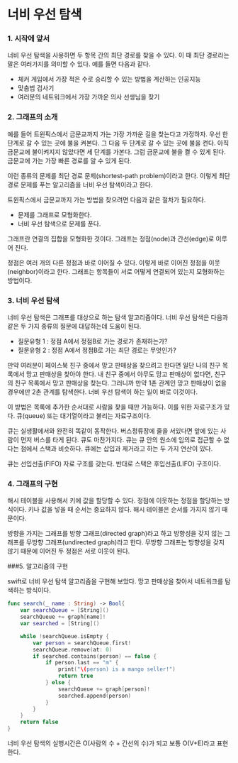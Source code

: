 # 너비 우선 탐색


### 1. 시작에 앞서
너비 우선 탐색을 사용하면 두 항목 간의 최단 경로를 찾을 수 있다.
이 때 최단 경로라는 말은 여러가지를 의미할 수 있다. 예를 들면 다음과 같다.

- 체커 게임에서 가장 적은 수로 승리할 수 있는 방법을 계산하는 인공지능
- 맞춤법 검사기
- 여러분의 네트워크에서 가장 가까운 의사 선생님을 찾기

### 2. 그래프의 소개
예를 들어 트윈픽스에서 금문교까지 가는 가장 가까운 길을 찾는다고 가정하자.
우선 한 단계로 갈 수 있는 곳에 불을 켜본다. 그 다음 두 단계로 갈 수 있는 곳에 불을 켠다. 아직 금문교에 불이켜지지 않았다면 세 단계를 가본다. 그럼 금문교에 불을 켤 수 있게 된다. 금문교에 가는 가장 빠른 경로를 알 수 있게 된다.

이런 종류의 문제를 최단 경로 문제(shortest-path problem)이라고 한다. 이렇게 최단 경로 문제를 푸는 알고리즘을 너비 우선 탐색이라고 한다.

트윈픽스에서 금문교까지 가는 방법을 찾으려면 다음과 같은 절차가 필요하다.
- 문제를 그래프로 모형화한다.
- 너비 우선 탐색으로 문제를 푼다.

그래프란 연결의 집합을 모형화한 것이다. 그래프는 정점(node)과 간선(edge)로 이루어 진다.

정점은 여러 개의 다른 정점과 바로 이어질 수 있다. 이렇게 바로 이어진 정점을 이웃(neighbor)이라고 한다. 그래프는 항목들이 서로 어떻게 연결되어 있는지 모형화하는 방법이다.

### 3. 너비 우선 탐색
너비 우선 탐색은 그래프를 대상으로 하는 탐색 알고리즘이다. 너비 우선 탐색은 다음과 같은 두 가지 종류의 질문에 대답하는데 도움이 된다.

- 질문유형 1 : 정점 A에서 정점B로 가는 경로가 존재하는가?
- 질문유형 2 : 정점 A에서 정점B로 가는 최단 경로는 무엇인가?

만약 여러분이 페이스북 친구 중에서 망고 판매상을 찾으려고 한다면 일단 나의 친구 목록에서 망고 판매상을 찾아야 한다. 내 친구 중에서 아무도 망고 판매상이 없다면, 친구의 친구 목록에서 망고 판매상을 찾는다. 그러니까 만약 1촌 관계인 망고 판매상이 없을 경우에만 2촌 관계를 탐색한다. 너비 우선 탐색이 하는 일이 바로 이것이다.

이 방법은 목록에 추가한 순서대로 사람을 찾을 때만 가능하다. 이를 위한 자료구조가 있다. 큐(queue) 또는 대기열이라고 불리는 자료구조이다.

큐는 실생활에서와 완전히 똑같이 동작한다. 버스정류장에 줄을 서있다면 앞에 있는 사람이 먼저 버스를 타게 된다. 큐도 마찬가지다. 큐는 큐 안의 원소에 임의로 접근할 수 없다는 점에서 스택과 비슷하다. 큐에는 삽입과 제거라고 하는 두 가지 연산이 있다.

큐는 선입선출(FIFO) 자료 구조를 갖는다. 반대로 스택은 후입선출(LIFO) 구조이다.

### 4. 그래프의 구현

해시 테이블을 사용해서 키에 값을 할당할 수 있다. 정점에 이웃하는 정점을 할당하는 방식이다.
키나 값을 넣을 때 순서는 중요하지 않다. 해시 테이블은 순서를 가지지 않기 때문이다.

방향을 가지는 그래프를 방향 그래프(directed graph)라고 하고 방향성을 갖지 않는 그래프를 무방향 그래프(undirected graph)라고 한다. 무방향 그래프는 방향성을 갖지 않기 때문에 이어진 두 정점은 서로 이웃이 된다.

###5. 알고리즘의 구현

swift로 너비 우선 탐색 알고리즘을 구현해 보았다.
망고 판매상을 찾아서 네트워크를 탐색하는 방식이다.
```swift
func search(_ name : String) -> Bool{
    var searchQueue = [String]()
    searchQueue += graph[name]!
    var searched = [String]()

    while !searchQueue.isEmpty {
        var person = searchQueue.first!
        searchQueue.remove(at: 0)
        if searched.contains(person) == false {
            if person.last == "m" {
                print("\(person) is a mango seller!")
                return true
            } else {
                searchQueue += graph[person]!
                searched.append(person)
            }
        }
    }
    return false
}
```
너비 우선 탐색의 실행시간은 O(사람의 수 + 간선의 수)가 되고 보통 O(V+E)라고 표현한다. 
